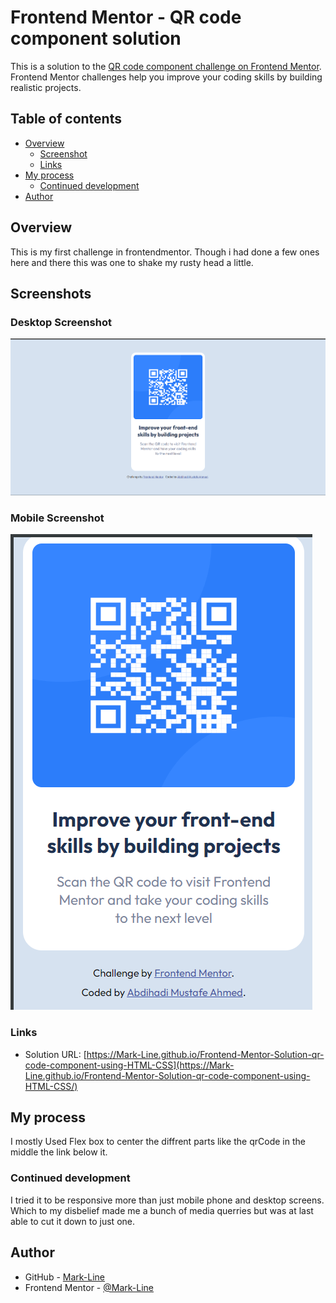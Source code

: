 # Frontend Mentor - QR code component solution

This is a solution to the [QR code component challenge on Frontend Mentor](https://www.frontendmentor.io/challenges/qr-code-component-iux_sIO_H). Frontend Mentor challenges help you improve your coding skills by building realistic projects.

## Table of contents

- [Overview](#overview)
  - [Screenshot](#screenshot)
  - [Links](#links)
- [My process](#my-process)
  - [Continued development](#continued-development)
- [Author](#author)

## Overview
This is my first challenge in frontendmentor. Though i had done a few ones here and there this was one to shake my rusty head a little.
## Screenshots

### Desktop Screenshot

![Desktop Screenshot](./screenshot1.png)

### Mobile Screenshot

![Mobile Screenshot 2](./screenshot2.png)

### Links

- Solution URL: [https://Mark-Line.github.io/Frontend-Mentor-Solution-qr-code-component-using-HTML-CSS](https://Mark-Line.github.io/Frontend-Mentor-Solution-qr-code-component-using-HTML-CSS/)

## My process
I mostly Used Flex box to center the diffrent parts like the qrCode in the middle the link below it.

### Continued development
I tried it to be responsive more than just mobile phone and desktop screens. 
Which to my disbelief made me a bunch of media querries but was at last able to cut it down to just one.


## Author

- GitHub - [Mark-Line](https://github.com/Mark-Line)
- Frontend Mentor - [@Mark-Line](https://www.frontendmentor.io/profile/Mark-Line)
